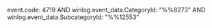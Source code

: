 event.code: 4719 AND winlog.event_data.CategoryId: "%%8273" AND winlog.event_data.SubcategoryId: "%%12553"
